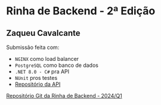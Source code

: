 # Rinha de Backend - 2ª Edição

## Zaqueu Cavalcante

Submissão feita com:
- `NGINX` como load balancer
- `PostgreSQL` como banco de dados
- `.NET 8.0 - C#` pra API
- `NUnit` pros testes 
- [Repositório da API](https://github.com/ZaqueuCavalcante/rinha-de-backend-2)

[Repositório Git da Rinha de Backend - 2024/Q1](https://github.com/zanfranceschi/rinha-de-backend-2024-q1)
